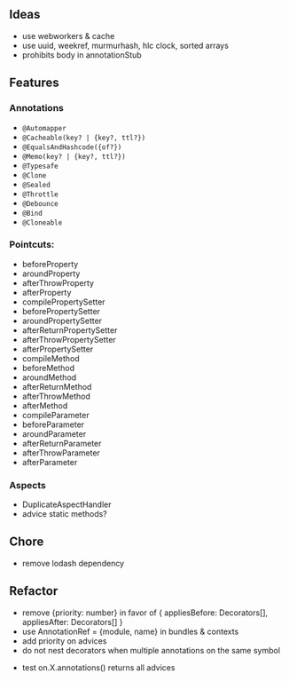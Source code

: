 ## Ideas
- use webworkers & cache
- use uuid, weekref, murmurhash, hlc clock, sorted arrays
- prohibits body in annotationStub 

## Features
### Annotations
- `@Automapper`
- `@Cacheable(key? | {key?, ttl?})`
- `@EqualsAndHashcode({of?})`
- `@Memo(key? | {key?, ttl?})`
- `@Typesafe`
- `@Clone`
- `@Sealed`
- `@Throttle`
- `@Debounce`
- `@Bind`
- `@Cloneable`

### Pointcuts: 
 - beforeProperty
 - aroundProperty
 - afterThrowProperty
 - afterProperty
 - compilePropertySetter
 - beforePropertySetter
 - aroundPropertySetter
 - afterReturnPropertySetter
 - afterThrowPropertySetter
 - afterPropertySetter
 - compileMethod
 - beforeMethod
 - aroundMethod
 - afterReturnMethod
 - afterThrowMethod
 - afterMethod
 - compileParameter
 - beforeParameter
 - aroundParameter
 - afterReturnParameter
 - afterThrowParameter
 - afterParameter

### Aspects
 - DuplicateAspectHandler
 - advice static methods?

## Chore
- remove lodash dependency

## Refactor
- remove {priority: number} in favor of { appliesBefore: Decorators[], appliesAfter: Decorators[] }
- use AnnotationRef = {module, name} in bundles & contexts
- add priority on advices
- do not nest decorators when multiple annotations on the same symbol
+ test on.X.annotations(<empty>) returns all advices
